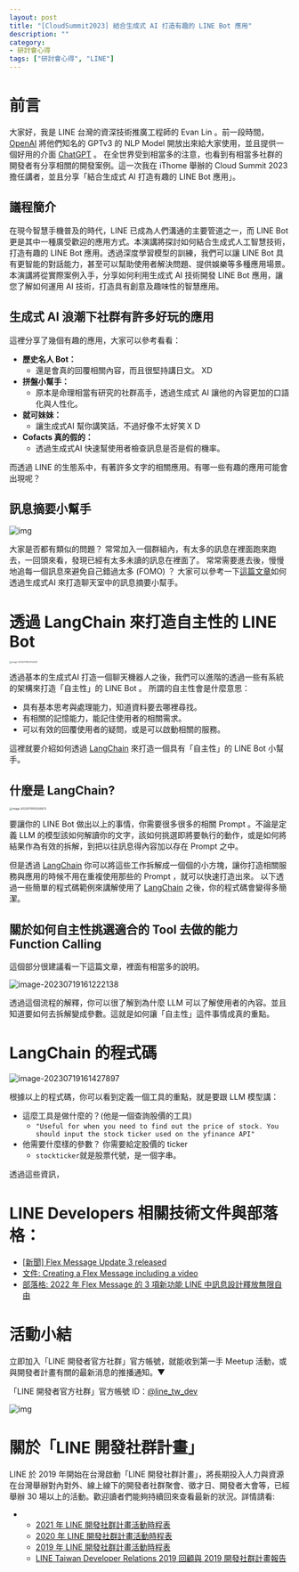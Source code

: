 ```yaml
---
layout: post
title: "[CloudSummit2023] 結合生成式 AI 打造有趣的 LINE Bot 應用"
description: ""
category: 
- 研討會心得
tags: ["研討會心得", "LINE"]
---
```




# 前言

大家好，我是 LINE 台灣的資深技術推廣工程師的 Evan Lin 。前一段時間， [OpenAI](https://openai.com/) 將他們知名的 GPTv3 的 NLP Model 開放出來給大家使用，並且提供一個好用的介面 [ChatGPT](https://chat.openai.com/chat) 。 在全世界受到相當多的注意，也看到有相當多社群的開發者有分享相關的開發案例。這一次我在 iThome 舉辦的 Cloud Summit 2023 擔任講者，並且分享「結合生成式 AI 打造有趣的 LINE Bot 應用」。



## 議程簡介

在現今智慧手機普及的時代，LINE 已成為人們溝通的主要管道之一，而 LINE Bot 更是其中一種廣受歡迎的應用方式。本演講將探討如何結合生成式人工智慧技術，打造有趣的 LINE Bot 應用。透過深度學習模型的訓練，我們可以讓 LINE Bot 具有更智能的對話能力，甚至可以幫助使用者解決問題、提供娛樂等多種應用場景。本演講將從實際案例入手，分享如何利用生成式 AI 技術開發 LINE Bot 應用，讓您了解如何運用 AI 技術，打造具有創意及趣味性的智慧應用。



## 生成式 AI 浪潮下社群有許多好玩的應用

這裡分享了幾個有趣的應用，大家可以參考看看：

- **歷史名人 Bot：**
  - 還是會真的回覆相關內容，而且很堅持講日文。 XD
- **拼盤小幫手：**
  - 原本是命理相當有研究的社群高手，透過生成式 AI 讓他的內容更加的口語化與人性化。
- **就可妹妹：**
  - 讓生成式AI 幫你講笑話，不過好像不太好笑ＸＤ
- **Cofacts 真的假的：** 
  - 透過生成式AI 快速幫使用者檢查訊息是否是假的機率。

而透過 LINE 的生態系中，有著許多文字的相關應用。有哪一些有趣的應用可能會出現呢？



## 訊息摘要小幫手

![img](../images/2022/1672403412222.png)

大家是否都有類似的問題？ 常常加入一個群組內，有太多的訊息在裡面跑來跑去，一回頭來看，發現已經有太多未讀的訊息在裡面了。 常常需要進去後，慢慢地追每一個訊息來避免自己錯過太多 (FOMO) ？ 大家可以參考一下[這篇文章](https://engineering.linecorp.com/zh-hant/blog/linebot-chatgpt)如何透過生成式AI 來打造聊天室中的訊息摘要小幫手。

# 透過 LangChain 來打造自主性的 LINE Bot

<img src="../images/2022/image-20230719153754228.png" alt="image-20230719153754228" style="zoom: 25%;" />



透過基本的生成式AI 打造一個聊天機器人之後，我們可以進階的透過一些有系統的架構來打造「自主性」的 LINE Bot 。 所謂的自主性會是什麼意思：

- 具有基本思考與處理能力，知道資料要去哪裡尋找。
- 有相關的記憶能力，能記住使用者的相關需求。
- 可以有效的回覆使用者的疑問，或是可以啟動相關的服務。

這裡就要介紹如何透過 [LangChain](https://github.com/hwchase17/langchain) 來打造一個具有「自主性」的 LINE Bot 小幫手。



## 什麼是 LangChain?

<img src="../images/2022/image-20230719155356673.png" alt="image-20230719155356673" style="zoom:33%;" />

要讓你的 LINE Bot 做出以上的事情，你需要很多很多的相關 Prompt 。不論是定義 LLM 的模型該如何解讀你的文字，該如何挑選即將要執行的動作，或是如何將結果作為有效的拆解，到把以往訊息得內容加以存在 Prompt 之中。

但是透過  [LangChain](https://github.com/hwchase17/langchain)  你可以將這些工作拆解成一個個的小方塊，讓你打造相關服務與應用的時候不用在重複使用那些的 Prompt ，就可以快速打造出來。 以下透過一些簡單的程式碼範例來講解使用了  [LangChain](https://github.com/hwchase17/langchain) 之後，你的程式碼會變得多簡潔。



## 關於如何自主性挑選適合的 Tool 去做的能力 Function Calling

這個部分很建議看一下這篇文章，裡面有相當多的說明。

![image-20230719161222138](../images/2022/image-20230719161222138.png)



透過這個流程的解釋，你可以很了解到為什麼 LLM 可以了解使用者的內容。並且知道要如何去拆解變成參數。這就是如何讓「自主性」這件事情成真的重點。

# LangChain 的程式碼

![image-20230719161427897](../images/2022/image-20230719161427897.png)

根據以上的程式碼，你可以看到定義一個工具的重點，就是要跟 LLM 模型講：

- 這麼工具是做什麼的？(他是一個查詢股價的工具)
  -  `"Useful for when you need to find out the price of stock. You should input the stock ticker used on the yfinance API"`
- 他需要什麼樣的參數？ 你需要給定股價的 ticker
  - `stockticker`就是股票代號，是一個字串。

透過這些資訊，







# LINE Developers 相關技術文件與部落格：

- [[新聞\] Flex Message Update 3 released](https://developers.line.biz/en/news/2022/03/11/flex-message-update-3-released/)
- [文件: Creating a Flex Message including a video](https://developers.line.biz/en/docs/messaging-api/create-flex-message-including-video/)
- [部落格: 2022 年 Flex Message 的 3 項新功能 LINE 中訊息設計釋放無限自由](https://engineering.linecorp.com/zh-hant/blog/2022-flex-message-v3/)

# 活動小結

立即加入「LINE 開發者官方社群」官方帳號，就能收到第一手 Meetup 活動，或與開發者計畫有關的最新消息的推播通知。▼

「LINE 開發者官方社群」官方帳號 ID：[@line_tw_dev](https://qr-official.line.me/gs/M_908lugfe_BW.png)

![img](../images/2022/M_908lugfe_BW.png)

# 關於「LINE 開發社群計畫」

LINE 於 2019 年開始在台灣啟動「LINE 開發社群計畫」，將長期投入人力與資源在台灣舉辦對內對外、線上線下的開發者社群聚會、徵才日、開發者大會等，已經舉辦 30 場以上的活動。歡迎讀者們能夠持續回來查看最新的狀況。詳情請看:

- - [2021 年 LINE 開發社群計畫活動時程表](https://engineering.linecorp.com/zh-hant/blog/2021-line-tw-devrel/)
  - [2020 年 LINE 開發社群計畫活動時程表](https://engineering.linecorp.com/zh-hant/blog/2020-line-tw-devrel/)
  - [2019 年 LINE 開發社群計畫活動時程表](https://engineering.linecorp.com/zh-hant/blog/line-taiwan-developer-relations-2019-plan/)
  - [LINE Taiwan Developer Relations 2019 回顧與 2019 開發社群計畫報告](https://engineering.linecorp.com/zh-hant/blog/line-taiwan-developer-relations-2019/)